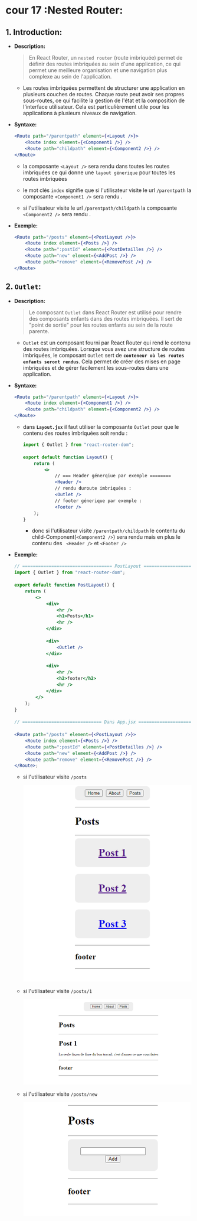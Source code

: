# cour 17 :**Nested Router:**

## 1. **Introduction:**

-   **Description:**

    > En React Router, un `nested router` (route imbriquée) permet de définir des routes imbriquées au sein d'une application, ce qui permet une meilleure organisation et une navigation plus complexe au sein de l'application.

    -   Les routes imbriquées permettent de structurer une application en plusieurs couches de routes. Chaque route peut avoir ses propres sous-routes, ce qui facilite la gestion de l'état et la composition de l'interface utilisateur. Cela est particulièrement utile pour les applications à plusieurs niveaux de navigation.

-   **Syntaxe:**

    ```jsx
    <Route path="/parentpath" element={<Layout />}>
    	<Route index element={<Component1 />} />
    	<Route path="childpath" element={<Component2 />} />
    </Route>
    ```

    -   la composante `<Layout />` sera rendu dans toutes les routes imbriquées ce qui donne une `layout génerique` pour toutes les routes imbriquées

    -   le mot clés `index` signifie que si l'utilisateur visite le url `/parentpath` la composante `<Component1 />` sera rendu .

    -   si l'utilisateur visite le url `/parentpath/childpath` la composante `<Component2 />` sera rendu .

-   **Exemple:**

    ```jsx
    <Route path="/posts" element={<PostLayout />}>
    	<Route index element={<Posts />} />
    	<Route path=":postId" element={<PostDetailles />} />
    	<Route path="new" element={<AddPost />} />
    	<Route path="remove" element={<RemovePost />} />
    </Route>
    ```

## 2. **`Outlet`:**

-   **Description:**

    > Le composant `Outlet` dans React Router est utilisé pour rendre des composants enfants dans des routes imbriquées. Il sert de "point de sortie" pour les routes enfants au sein de la route parente.

    -   `Outlet` est un composant fourni par React Router qui rend le contenu des routes imbriquées. Lorsque vous avez une structure de routes imbriquées, le composant `Outlet` sert de **`conteneur où les routes enfants seront rendus`**. Cela permet de créer des mises en page imbriquées et de gérer facilement les sous-routes dans une application.

-   **Syntaxe:**

    ```jsx
    <Route path="/parentpath" element={<Layout />}>
    	<Route index element={<Component1 />} />
    	<Route path="childpath" element={<Component2 />} />
    </Route>
    ```

    -   dans **`Layout.jsx`** il faut utiliser la composante `Outlet` pour que le contenu des routes imbriquées soit rendu :

        ```jsx
        import { Outlet } from "react-router-dom";

        export default function Layout() {
            return (
                <>
                    // === Header génerqiue par exemple ========
                    <Header />
                    // rendu duroute imbriquées :
                    <Outlet />
                    // footer génerique par exemple :
                    <Footer />
            );
        }
        ```

        -   donc si l'utilisateur visite `/parentpath/childpath` le contentu du child-Component(`<Component2 />`) sera rendu mais en plus le contenu des ` <Header />` et `<Footer />`

-   **Exemple:**

    ```jsx
    // ================================== PostLayout ==========================
    import { Outlet } from "react-router-dom";

    export default function PostLayout() {
    	return (
    		<>
    			<div>
    				<hr />
    				<h1>Posts</h1>
    				<hr />
    			</div>

    			<div>
    				<Outlet />
    			</div>

    			<div>
    				<hr />
    				<h2>footer</h2>
    				<hr />
    			</div>
    		</>
    	);
    }

    // ============================== Dans App.jsx =======================================

    <Route path="/posts" element={<PostLayout />}>
    	<Route index element={<Posts />} />
    	<Route path=":postId" element={<PostDetailles />} />
    	<Route path="new" element={<AddPost />} />
    	<Route path="remove" element={<RemovePost />} />
    </Route>;
    ```

    -   si l'utilisateur visite `/posts`

        ![alt text](image.png)

    -   si l'utilisateur visite `/posts/1`

        ![alt text](image-1.png)

    -   si l'utilisateur visite `/posts/new`

        ![alt text](image-2.png)
